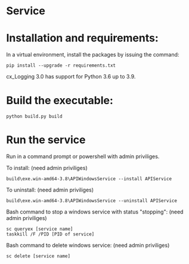 # Service

# Installation and requirements:

In a virtual environment, install the packages by issuing the command:

```
pip install --upgrade -r requirements.txt
```

cx_Logging 3.0 has support for Python 3.6 up to 3.9.

# Build the executable:

```
python build.py build
```

# Run the service

Run in a command prompt or powershell with admin priviliges.

To install: (need admin priviliges)

```
build\exe.win-amd64-3.8\APIWindowsService --install APIService
```

To uninstall: (need admin priviliges)

```
build\exe.win-amd64-3.8\APIWindowsService --uninstall APIService
```

Bash command to stop a windows service with status "stopping": (need admin priviliges)

```
sc queryex [service name]
taskkill /F /PID [PID of service]
```

Bash command to delete windows service: (need admin priviliges)

```
sc delete [service name]
```